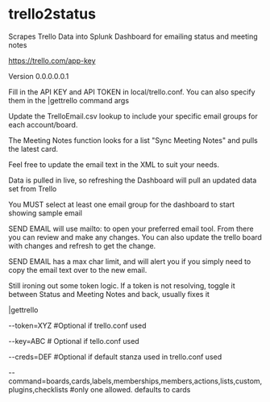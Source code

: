 # trello2status
Scrapes Trello Data into Splunk Dashboard for emailing status and meeting notes

https://trello.com/app-key

Version 0.0.0.0.0.1

Fill in the API KEY and API TOKEN in local/trello.conf. You can also specify them in the |gettrello command args

Update the TrelloEmail.csv lookup to include your specific email groups for each account/board.

The Meeting Notes function looks for a list "Sync Meeting Notes" and pulls the latest card.

Feel free to update the email text in the XML to suit your needs.

Data is pulled in live, so refreshing the Dashboard will pull an updated data set from Trello

You MUST select at least one email group for the dashboard to start showing sample email

SEND EMAIL will use mailto: to open your preferred email tool. From there you can review and make any changes. You can also update the trello board with changes and refresh to get the change.

SEND EMAIL has a max char limit, and will alert you if you simply need to copy the email text over to the new email.

Still ironing out some token logic. If a token is not resolving, toggle it between Status and Meeting Notes and back, usually fixes it

|gettrello

--token=XYZ #Optional if trello.conf used

--key=ABC # Optional if tello.conf used

--creds=DEF #Optional if default stanza used in trello.conf used

--command=boards,cards,labels,memberships,members,actions,lists,custom,plugins,checklists #only one allowed. defaults to cards
